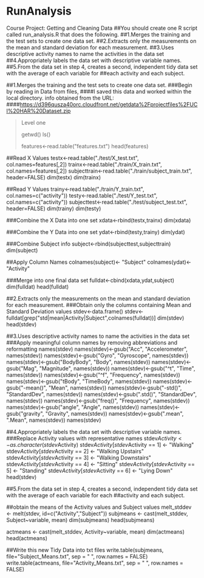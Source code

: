 # RunAnalysis
Course Project: Getting and Cleaning Data
##You should create one R script called run_analysis.R that does the following. 
##1.Merges the training and the test sets to create one data set.
##2.Extracts only the measurements on the mean and standard deviation for each measurement. 
##3.Uses descriptive activity names to name the activities in the data set
##4.Appropriately labels the data set with descriptive variable names. 
##5.From the data set in step 4, creates a second, independent tidy data set with the average of each variable for 
##each activity and each subject.

##1.Merges the training and the test sets to create one data set.
###Begin by reading in Data from files, 
####I saved this data and worked within the local directory.
info obtained from the URL: ####https://d396qusza40orc.cloudfront.net/getdata%2Fprojectfiles%2FUCI%20HAR%20Dataset.zip 

<blockquote><p>Level one</p>
getwd()
ls()

features<-read.table("features.txt")
head(features)

</blockquote>
##Read X Values
testx<-read.table("./test/X_test.txt", col.names=features[,2])
trainx<-read.table("./train/X_train.txt", col.names=features[,2])
subjecttrain<-read.table("./train/subject_train.txt", header=FALSE)
dim(testx)
dim(trainx)

##Read Y Values
trainy<-read.table("./train/Y_train.txt", col.names=c("activity"))
testy<-read.table("./test/Y_test.txt", col.names=c("activity"))
subjecttest<-read.table("./test/subject_test.txt", header=FALSE)
dim(trainy)
dim(testy)

###Combine the X Data into one set
xdata<-rbind(testx,trainx)
dim(xdata)

###Combine the Y Data into one set
ydat<-rbind(testy,trainy)
dim(ydat)

###Combine Subject info
subject<-rbind(subjecttest,subjecttrain)
dim(subject)

##Apply Column Names
colnames(subject)<- "Subject"
colnames(ydat)<- "Activity"

###Merge into one final data set
fulldat<-cbind(xdata,ydat,subject)
dim(fulldat)
head(fulldat)

##2.Extracts only the measurements on the mean and standard deviation for each measurement. 
###Obtain only the columns containing Mean and Standard Deviation values
stdev<-data.frame()
stdev<-fulldat[grep("std|mean|Activity|Subject",colnames(fulldat))]
dim(stdev)
head(stdev)

##3.Uses descriptive activity names to name the activities in the data set
###Apply meaningful column names by removing abbreviations and reformatting
names(stdev)
names(stdev)<-gsub("Acc", "Accelerometer", names(stdev))
names(stdev)<-gsub("Gyro", "Gyroscope", names(stdev))
names(stdev)<-gsub("BodyBody", "Body", names(stdev))
names(stdev)<-gsub("Mag", "Magnitude", names(stdev))
names(stdev)<-gsub("^t", "Time", names(stdev))
names(stdev)<-gsub("^f", "Frequency", names(stdev))
names(stdev)<-gsub("tBody", "TimeBody", names(stdev))
names(stdev)<-gsub("-mean()", "Mean", names(stdev))
names(stdev)<-gsub("-std()", "StandardDev", names(stdev))
names(stdev)<-gsub(".std()", "StandardDev", names(stdev))
names(stdev)<-gsub("freq()", "Frequency", names(stdev))
names(stdev)<-gsub("angle", "Angle", names(stdev))
names(stdev)<-gsub("gravity", "Gravity", names(stdev))
names(stdev)<-gsub(".mean", ".Mean", names(stdev))
names(stdev)

##4.Appropriately labels the data set with descriptive variable names. 
###Replace Activity values with representative names
stdev$Activity <- as.character(stdev$Activity)
stdev$Activity[stdev$Activity == 1] <- "Walking"
stdev$Activity[stdev$Activity == 2] <- "Walking Upstairs"
stdev$Activity[stdev$Activity == 3] <- "Walking Downstairs"
stdev$Activity[stdev$Activity == 4] <- "Sitting"
stdev$Activity[stdev$Activity == 5] <- "Standing"
stdev$Activity[stdev$Activity == 6] <- "Lying Down"
head(stdev)

##5.From the data set in step 4, creates a second, independent tidy data set with the average of each variable for each ##activity and each subject.

##obtain the means of the Activity values and Subject values
melt_stddev <- melt(stdev, id=c("Activity","Subject"))
subjmeans <- cast(melt_stddev, Subject~variable, mean)
dim(subjmeans)
head(subjmeans)

actmeans <- cast(melt_stddev, Activity~variable, mean)
dim(actmeans)
head(actmeans)

##Write this new Tidy Data into txt files
write.table(subjmeans, file="Subject_Means.txt", sep = " ", row.names = FALSE)
write.table(actmeans, file="Activity_Means.txt", sep = " ", row.names = FALSE)




